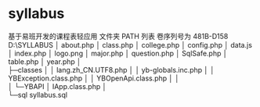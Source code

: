 # syllabus
基于易班开发的课程表轻应用
文件夹 PATH 列表
卷序列号为 481B-D158
D:\SYLLABUS
│  about.php
│  class.php
│  college.php
│  config.php
│  data.js
│  index.php
│  logo.png
│  major.php
│  question.php
│  SqlSafe.php
│  table.php
│  year.php
│  
├─classes
│  │  lang.zh_CN.UTF8.php
│  │  yb-globals.inc.php
│  │  YBException.class.php
│  │  YBOpenApi.class.php
│  │  
│  └─YBAPI
│          IApp.class.php
│          
└─sql
        syllabus.sql
        
